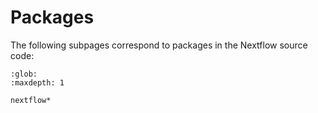 

# Packages

The following subpages correspond to packages in the Nextflow source code:

```{toctree}
:glob:
:maxdepth: 1

nextflow*
```

